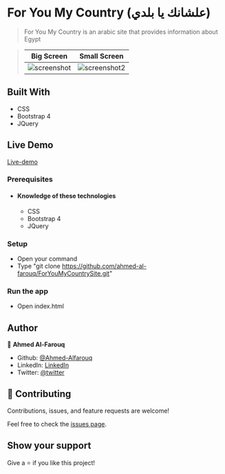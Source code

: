 # For You My Country (علشانك يا بلدي)

> For You My Country is an arabic site that provides information about Egypt

> |Big Screen       |Small Screen|
> |--------------|--------------|
> |![screenshot](./screenshot.png)|![screenshot2](./screenshot-sm-screen.png)|

## Built With
- CSS
- Bootstrap 4
- JQuery

## Live Demo
[Live-demo](https://foryoumycountry.pages.dev/)

### Prerequisites
  - #### Knowledge of these technologies
    - CSS
    - Bootstrap 4
    - JQuery
### Setup
  * Open your command
  * Type "git clone https://github.com/ahmed-al-farouq/ForYouMyCountrySite.git"

### Run the app
  * Open index.html

## Author

:bearded_person: **Ahmed Al-Farouq**
  - Github: [@Ahmed-Alfarouq](https://github.com/ahmed-al-farouq)
  - LinkedIn: [LinkedIn](https://www.linkedin.com/in/ahmed-al-farouq/)
  - Twitter: [@twitter](https://twitter.com/ahmed_al_farouq)


## 🤝 Contributing

Contributions, issues, and feature requests are welcome!

Feel free to check the [issues page](../../issues/).

## Show your support

Give a ⭐️ if you like this project!

